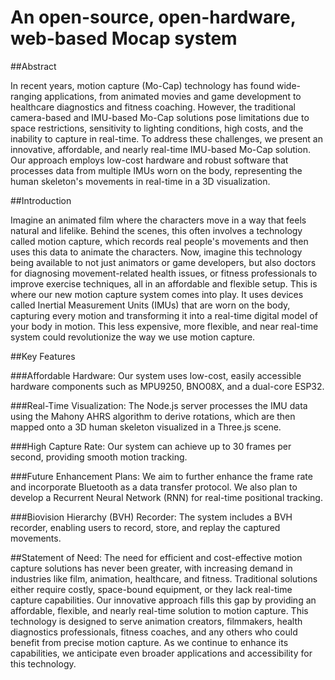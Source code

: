 # An open-source, open-hardware, web-based Mocap system

##Abstract

In recent years, motion capture (Mo-Cap) technology has found wide-ranging applications, from animated movies and game development to healthcare diagnostics and fitness coaching. However, the traditional camera-based and IMU-based Mo-Cap solutions pose limitations due to space restrictions, sensitivity to lighting conditions, high costs, and the inability to capture in real-time. To address these challenges, we present an innovative, affordable, and nearly real-time IMU-based Mo-Cap solution. Our approach employs low-cost hardware and robust software that processes data from multiple IMUs worn on the body, representing the human skeleton's movements in real-time in a 3D visualization.

##Introduction

Imagine an animated film where the characters move in a way that feels natural and lifelike. Behind the scenes, this often involves a technology called motion capture, which records real people's movements and then uses this data to animate the characters. Now, imagine this technology being available to not just animators or game developers, but also doctors for diagnosing movement-related health issues, or fitness professionals to improve exercise techniques, all in an affordable and flexible setup. This is where our new motion capture system comes into play. It uses devices called Inertial Measurement Units (IMUs) that are worn on the body, capturing every motion and transforming it into a real-time digital model of your body in motion. This less expensive, more flexible, and near real-time system could revolutionize the way we use motion capture.

##Key Features

###Affordable Hardware: 
Our system uses low-cost, easily accessible hardware components such as MPU9250, BNO08X, and a dual-core ESP32.

###Real-Time Visualization: 
The Node.js server processes the IMU data using the Mahony AHRS algorithm to derive rotations, which are then mapped onto a 3D human skeleton visualized in a Three.js scene.

###High Capture Rate:
Our system can achieve up to 30 frames per second, providing smooth motion tracking.

###Future Enhancement Plans:
We aim to further enhance the frame rate and incorporate Bluetooth as a data transfer protocol. We also plan to develop a Recurrent Neural Network (RNN) for real-time positional tracking.

###Biovision Hierarchy (BVH) Recorder:
The system includes a BVH recorder, enabling users to record, store, and replay the captured movements.

##Statement of Need:
The need for efficient and cost-effective motion capture solutions has never been greater, with increasing demand in industries like film, animation, healthcare, and fitness. Traditional solutions either require costly, space-bound equipment, or they lack real-time capture capabilities. Our innovative approach fills this gap by providing an affordable, flexible, and nearly real-time solution to motion capture. This technology is designed to serve animation creators, filmmakers, health diagnostics professionals, fitness coaches, and any others who could benefit from precise motion capture. As we continue to enhance its capabilities, we anticipate even broader applications and accessibility for this technology.

